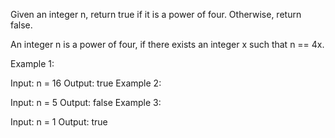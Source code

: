 Given an integer n, return true if it is a power of four. Otherwise, return false.

An integer n is a power of four, if there exists an integer x such that n == 4x.

Example 1:

Input: n = 16
Output: true
Example 2:

Input: n = 5
Output: false
Example 3:

Input: n = 1
Output: true